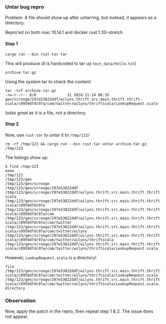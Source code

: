 ### Untar bug repro

Problem:
A file should show up after untarring, but instead, it appears as a directory.

Repro'ed on both mac 10.14.1 and docker rust:1.30-stretch

#### Step 1
```
cargo run --bin rust-tar tar
```
This will produce (it is hardcoded to tar up `test_data/hello.txt`)
```
archive.tar.gz
```


Using the system tar to check the content:
```
tar -tvf archive.tar.gz
-rw-r--r-- 0/0              11 2018-11-14 08:35 gen/scrooge/297e53822ddf/wilyns.thrift.src.main.thrift.thrift-scala/c8959dfdc97a/com/twitter/wilyns/thriftscala/LookupRequest.scala
```
looks great as it is a file, not a directory.

#### Step 2
Now, use `rust-tar` to untar it to `/tmp/123/`

```
rm -rf /tmp/123 && cargo run --bin rust-tar untar archive.tar.gz /tmp/123
```

The listings show up:
```
$ find /tmp/123
oooo
/tmp/123
/tmp/123/gen
/tmp/123/gen/scrooge
/tmp/123/gen/scrooge/297e53822ddf
/tmp/123/gen/scrooge/297e53822ddf/wilyns.thrift.src.main.thrift.thrift-scala
/tmp/123/gen/scrooge/297e53822ddf/wilyns.thrift.src.main.thrift.thrift-scala/c8959dfdc97a
/tmp/123/gen/scrooge/297e53822ddf/wilyns.thrift.src.main.thrift.thrift-scala/c8959dfdc97a/com
/tmp/123/gen/scrooge/297e53822ddf/wilyns.thrift.src.main.thrift.thrift-scala/c8959dfdc97a/com/twitter
/tmp/123/gen/scrooge/297e53822ddf/wilyns.thrift.src.main.thrift.thrift-scala/c8959dfdc97a/com/twitter/wilyns
/tmp/123/gen/scrooge/297e53822ddf/wilyns.thrift.src.main.thrift.thrift-scala/c8959dfdc97a/com/twitter/wilyns/thriftscala
/tmp/123/gen/scrooge/297e53822ddf/wilyns.thrift.src.main.thrift.thrift-scala/c8959dfdc97a/com/twitter/wilyns/thriftscala/LookupRequest.scala

```

However, `LookupRequest.scala` is a directory!
```
file /tmp/123/gen/scrooge/297e53822ddf/wilyns.thrift.src.main.thrift.thrift-scala/c8959dfdc97a/com/twitter/wilyns/thriftscala/LookupRequest.scala
/tmp/123/gen/scrooge/297e53822ddf/wilyns.thrift.src.main.thrift.thrift-scala/c8959dfdc97a/com/twitter/wilyns/thriftscala/LookupRequest.scala: directory
```

### Observation

Now, apply the patch in the repro, then repeat step 1 & 2. The issue does not appear.
